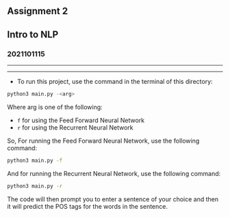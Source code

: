 ## Assignment 2 
## Intro to NLP
### 2021101115 
---
---

* To run this project, use the command in the terminal of this directory:
```bash
python3 main.py -<arg>
```

Where arg is one of the following:
* `f` for using the Feed Forward Neural Network
* `r` for using the Recurrent Neural Network  

So, For running the Feed Forward Neural Network, use the following command:
```bash
python3 main.py -f
```

And for running the Recurrent Neural Network, use the following command:
```bash
python3 main.py -r
```

The code will then prompt you to enter a sentence of your choice and then it will predict the POS tags for the words in the sentence.

